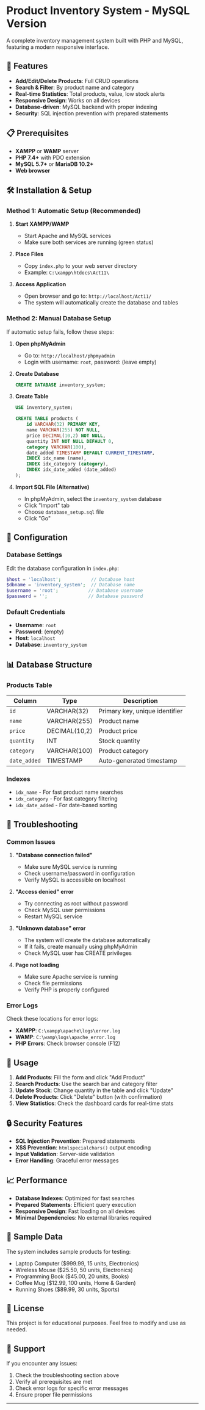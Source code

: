 # Product Inventory System - MySQL Version

A complete inventory management system built with PHP and MySQL, featuring a modern responsive interface.

## 🚀 Features

- **Add/Edit/Delete Products**: Full CRUD operations
- **Search & Filter**: By product name and category
- **Real-time Statistics**: Total products, value, low stock alerts
- **Responsive Design**: Works on all devices
- **Database-driven**: MySQL backend with proper indexing
- **Security**: SQL injection prevention with prepared statements

## 📋 Prerequisites

- **XAMPP** or **WAMP** server
- **PHP 7.4+** with PDO extension
- **MySQL 5.7+** or **MariaDB 10.2+**
- **Web browser**

## 🛠️ Installation & Setup

### Method 1: Automatic Setup (Recommended)

1. **Start XAMPP/WAMP**
   - Start Apache and MySQL services
   - Make sure both services are running (green status)

2. **Place Files**
   - Copy `index.php` to your web server directory
   - Example: `C:\xampp\htdocs\Act11\`

3. **Access Application**
   - Open browser and go to: `http://localhost/Act11/`
   - The system will automatically create the database and tables

### Method 2: Manual Database Setup

If automatic setup fails, follow these steps:

1. **Open phpMyAdmin**
   - Go to: `http://localhost/phpmyadmin`
   - Login with username: `root`, password: (leave empty)

2. **Create Database**
   ```sql
   CREATE DATABASE inventory_system;
   ```

3. **Create Table**
   ```sql
   USE inventory_system;
   
   CREATE TABLE products (
       id VARCHAR(32) PRIMARY KEY,
       name VARCHAR(255) NOT NULL,
       price DECIMAL(10,2) NOT NULL,
       quantity INT NOT NULL DEFAULT 0,
       category VARCHAR(100),
       date_added TIMESTAMP DEFAULT CURRENT_TIMESTAMP,
       INDEX idx_name (name),
       INDEX idx_category (category),
       INDEX idx_date_added (date_added)
   );
   ```

4. **Import SQL File (Alternative)**
   - In phpMyAdmin, select the `inventory_system` database
   - Click "Import" tab
   - Choose `database_setup.sql` file
   - Click "Go"

## 🔧 Configuration

### Database Settings

Edit the database configuration in `index.php`:

```php
$host = 'localhost';           // Database host
$dbname = 'inventory_system';  // Database name
$username = 'root';           // Database username
$password = '';               // Database password
```

### Default Credentials

- **Username**: `root`
- **Password**: (empty)
- **Host**: `localhost`
- **Database**: `inventory_system`

## 📊 Database Structure

### Products Table

| Column | Type | Description |
|--------|------|-------------|
| `id` | VARCHAR(32) | Primary key, unique identifier |
| `name` | VARCHAR(255) | Product name |
| `price` | DECIMAL(10,2) | Product price |
| `quantity` | INT | Stock quantity |
| `category` | VARCHAR(100) | Product category |
| `date_added` | TIMESTAMP | Auto-generated timestamp |

### Indexes

- `idx_name` - For fast product name searches
- `idx_category` - For fast category filtering
- `idx_date_added` - For date-based sorting

## 🚨 Troubleshooting

### Common Issues

1. **"Database connection failed"**
   - Make sure MySQL service is running
   - Check username/password in configuration
   - Verify MySQL is accessible on localhost

2. **"Access denied" error**
   - Try connecting as root without password
   - Check MySQL user permissions
   - Restart MySQL service

3. **"Unknown database" error**
   - The system will create the database automatically
   - If it fails, create manually using phpMyAdmin
   - Check MySQL user has CREATE privileges

4. **Page not loading**
   - Make sure Apache service is running
   - Check file permissions
   - Verify PHP is properly configured

### Error Logs

Check these locations for error logs:
- **XAMPP**: `C:\xampp\apache\logs\error.log`
- **WAMP**: `C:\wamp\logs\apache_error.log`
- **PHP Errors**: Check browser console (F12)

## 📱 Usage

1. **Add Products**: Fill the form and click "Add Product"
2. **Search Products**: Use the search bar and category filter
3. **Update Stock**: Change quantity in the table and click "Update"
4. **Delete Products**: Click "Delete" button (with confirmation)
5. **View Statistics**: Check the dashboard cards for real-time stats

## 🔒 Security Features

- **SQL Injection Prevention**: Prepared statements
- **XSS Prevention**: `htmlspecialchars()` output encoding
- **Input Validation**: Server-side validation
- **Error Handling**: Graceful error messages

## 📈 Performance

- **Database Indexes**: Optimized for fast searches
- **Prepared Statements**: Efficient query execution
- **Responsive Design**: Fast loading on all devices
- **Minimal Dependencies**: No external libraries required

## 🎯 Sample Data

The system includes sample products for testing:
- Laptop Computer ($999.99, 15 units, Electronics)
- Wireless Mouse ($25.50, 50 units, Electronics)
- Programming Book ($45.00, 20 units, Books)
- Coffee Mug ($12.99, 100 units, Home & Garden)
- Running Shoes ($89.99, 30 units, Sports)

## 📝 License

This project is for educational purposes. Feel free to modify and use as needed.

## 🤝 Support

If you encounter any issues:
1. Check the troubleshooting section above
2. Verify all prerequisites are met
3. Check error logs for specific error messages
4. Ensure proper file permissions

---